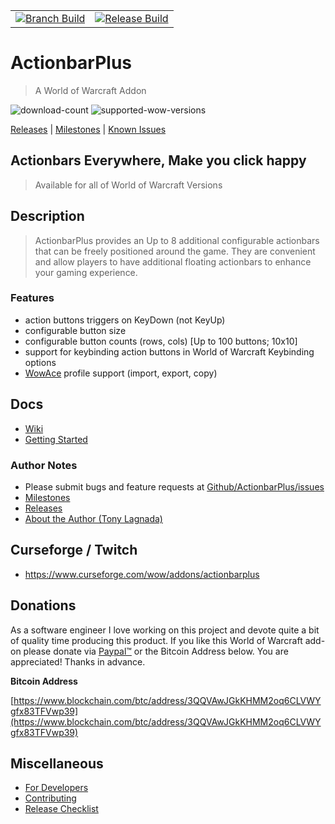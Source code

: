 |  |  |
|--------|----------|
|[![Branch Build](https://github.com/kapresoft/wow-addon-actionbar-plus/actions/workflows/dev-build.yml/badge.svg)](https://github.com/kapresoft/wow-addon-actionbar-plus/actions/workflows/dev-build.yml)| [![Release Build](https://github.com/kapresoft/wow-addon-actionbar-plus/actions/workflows/release-build.yml/badge.svg)](https://github.com/kapresoft/wow-addon-actionbar-plus/actions/workflows/release-build.yml)|

# ActionbarPlus
> A World of Warcraft Addon

![download-count](https://cf.way2muchnoise.eu/full_566626_downloads.svg?badge_style=for_the_badge) ![supported-wow-versions](https://cf.way2muchnoise.eu/versions/World%20of%20Warcraft%20Versions_566626_all.svg?badge_style=for_the_badge)

[//]: # (https://cf.way2muchnoise.eu/)
[//]: # (See more on badges at: https://support.curseforge.com/en/support/solutions/articles/9000206928-curseforge-badges)

[Releases](../../releases) | [Milestones](../../milestones) | [Known Issues](../../issues)

## Actionbars Everywhere, Make you click happy

>Available for all of World of Warcraft Versions

## Description

>ActionbarPlus provides an Up to 8 additional configurable actionbars that can be freely positioned around the game. They are convenient and allow players to have additional floating actionbars to enhance your gaming experience.

### Features
- action buttons triggers on KeyDown (not KeyUp)
- configurable button size
- configurable button counts (rows, cols) [Up to 100 buttons; 10x10]
- support for keybinding action buttons in World of Warcraft Keybinding options
- [WowAce](https://www.wowace.com/projects/ace3) profile support (import, export, copy)

## Docs
- [Wiki](../../wiki)
- [Getting Started](../../wiki/Getting-Started)

### Author Notes

- Please submit bugs and feature requests at [Github/ActionbarPlus/issues](../../issues)
- [Milestones](../../milestones)
- [Releases](../../releases)
- [About the Author (Tony Lagnada)](https://tony.resume.lagnada.com/)

## Curseforge / Twitch

- https://www.curseforge.com/wow/addons/actionbarplus

## Donations

As a software engineer I love working on this project and devote quite a bit of quality time producing this product.  If you like this World of Warcraft add-on please donate via [Paypal&trade;](https://www.curseforge.com/wow/addons/actionbarplus) or the Bitcoin Address below.  You are appreciated!  Thanks in advance.

**Bitcoin Address**

[https://www.blockchain.com/btc/address/3QQVAwJGkKHMM2oq6CLVWYgfx83TFVwp39](https://www.blockchain.com/btc/address/3QQVAwJGkKHMM2oq6CLVWYgfx83TFVwp39)

## Miscellaneous

- [For Developers](doc/DEV.md)
- [Contributing](doc/CONTRIBUTING.md)
- [Release Checklist](doc/RELEASE-CHECKLIST.md)
